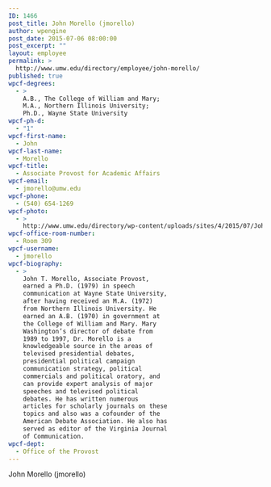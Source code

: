 ```yaml
---
ID: 1466
post_title: John Morello (jmorello)
author: wpengine
post_date: 2015-07-06 08:00:00
post_excerpt: ""
layout: employee
permalink: >
  http://www.umw.edu/directory/employee/john-morello/
published: true
wpcf-degrees:
  - >
    A.B., The College of William and Mary;
    M.A., Northern Illinois University;
    Ph.D., Wayne State University
wpcf-ph-d:
  - "1"
wpcf-first-name:
  - John
wpcf-last-name:
  - Morello
wpcf-title:
  - Associate Provost for Academic Affairs
wpcf-email:
  - jmorello@umw.edu
wpcf-phone:
  - (540) 654-1269
wpcf-photo:
  - >
    http://www.umw.edu/directory/wp-content/uploads/sites/4/2015/07/John-Morello.jpg
wpcf-office-room-number:
  - Room 309
wpcf-username:
  - jmorello
wpcf-biography:
  - >
    John T. Morello, Associate Provost,
    earned a Ph.D. (1979) in speech
    communication at Wayne State University,
    after having received an M.A. (1972)
    from Northern Illinois University. He
    earned an A.B. (1970) in government at
    the College of William and Mary. Mary
    Washington’s director of debate from
    1989 to 1997, Dr. Morello is a
    knowledgeable source in the areas of
    televised presidential debates,
    presidential political campaign
    communication strategy, political
    commercials and political oratory, and
    can provide expert analysis of major
    speeches and televised political
    debates. He has written numerous
    articles for scholarly journals on these
    topics and also was a cofounder of the
    American Debate Association. He also has
    served as editor of the Virginia Journal
    of Communication.
wpcf-dept:
  - Office of the Provost
---
```

John Morello (jmorello)